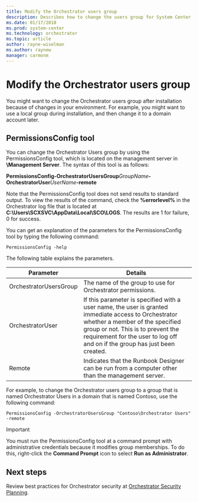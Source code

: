 ```yaml
---
title: Modify the Orchestrator users group
description: Describes how to change the users group for System Center - Orchestrator.
ms.date: 01/17/2018
ms.prod: system-center
ms.technology: orchestrator
ms.topic: article
author: rayne-wiselman
ms.author: raynew
manager: carmonm
---
```


# Modify the Orchestrator users group

You might want to change the Orchestrator users group after installation because of changes in your environment. For example, you might want to use a local group during installation, and then change it to a domain account later.  

## PermissionsConfig tool  
You can change the Orchestrator Users group by using the PermissionsConfig tool, which is located on the management server in **<InstallDir>\\Management Server**. The syntax of this tool is as follows:  

**PermissionsConfig-OrchestratorUsersGroup**_GroupName_**-OrchestratorUser**_UserName_**\-remote**  

Note that the PermissionsConfig tool does not send results to standard output. To view the results of the command, check the **%errorlevel%** in the Orchestrator log file that is located at **C:\\Users\\SCXSVC\\AppData\\Local\\SCO\\LOGS**. The results are 1 for failure, 0 for success.  

You can get an explanation of the parameters for the PermissionsConfig tool by typing the following command:  

```  
PermissionsConfig -help  
```  

The following table explains the parameters.  

|Parameter|Details|  
|-------------|-----------|  
|OrchestratorUsersGroup|The name of the group to use for Orchestrator permissions.|  
|OrchestratorUser|If this parameter is specified with a user name, the user is granted immediate access to Orchestrator whether a member of the specified group or not. This is to prevent the requirement for the user to log off and on if the group has just been created.|  
|Remote|Indicates that the Runbook Designer can be run from a computer other than the management server.|  

For example, to change the Orchestrator users group to a group that is named Orchestrator Users in a domain that is named Contoso, use the following command:  

```  
PermissionsConfig -OrchestratorUsersGroup "Contoso\Orchestrator Users" -remote  
```  

> [!IMPORTANT]  
> You must run the PermissionsConfig tool at a command prompt with administrative credentials because it modifies group memberships. To do this, right-click the **Command Prompt** icon to select **Run as Administrator**.  

## Next steps
Review best practices for Orchestrator security at [Orchestrator Security Planning](https://technet.microsoft.com/en-us/library/hh420367.aspx).  
